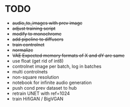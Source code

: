 # TODO
* ~~audio_to_images with prev image~~
* ~~adjust training script~~
* ~~modify to monochrome~~
* ~~add pipeline to diffusers~~
* ~~train controlnet~~
* ~~normalize~~
* ~~VAE Expected memory formats of X and dY are same~~
* use float (get rid of int8)
* controlnet image per batch, log in batches
* multi controlnets
* non-square resolution
* notebook for infinite audio generation
* push cond prev dataset to hub
* retrain UNET with ref=1024
* train HifiGAN / BigVGAN
